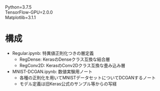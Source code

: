 Python=3.7.5  
TensorFlow-GPU=2.0.0  
Matplotlib=3.1.1  

# 構成
 - Regular.ipynb: 特異値正則化つきの層定義
   - RegDense: KerasのDenseクラス互換な結合層
   - RegConv2D: KerasのConv2Dクラス互換な畳み込み層
 - MNIST-DCGAN.ipynb: 数値実験用ノート
   - 各種の正則化を用いてMNISTデータセットについてDCGANするノート
   - モデル定義は旧Keras公式のサンプル等からの写経
